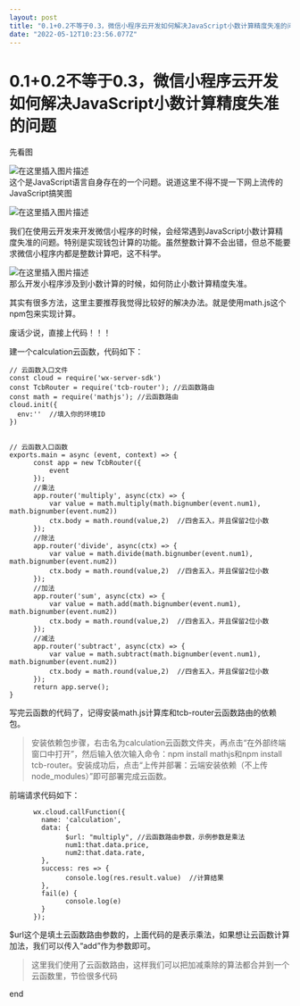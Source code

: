 ```yaml
---
layout: post
title: "0.1+0.2不等于0.3，微信小程序云开发如何解决JavaScript小数计算精度失准的问题"
date: "2022-05-12T10:23:56.077Z"
---
```

0.1+0.2不等于0.3，微信小程序云开发如何解决JavaScript小数计算精度失准的问题
===============================================

先看图

![在这里插入图片描述](https://img-blog.csdnimg.cn/8cddd71364684e229ee3adf1952fa6e3.png#pic_center)  
这个是JavaScript语言自身存在的一个问题。说道这里不得不提一下网上流传的JavaScript搞笑图

![在这里插入图片描述](https://img-blog.csdnimg.cn/d076aa2f3a4249fba74a3675fa195271.png#pic_center)

我们在使用云开发来开发微信小程序的时候，会经常遇到JavaScript小数计算精度失准的问题。特别是实现钱包计算的功能。虽然整数计算不会出错，但总不能要求微信小程序内都是整数计算吧，这不科学。

![在这里插入图片描述](https://img-blog.csdnimg.cn/2a87ba8e5528430f8adfa326d3b7cdeb.webp#pic_center)  
那么开发小程序涉及到小数计算的时候，如何防止小数计算精度失准。

其实有很多方法，这里主要推荐我觉得比较好的解决办法。就是使用math.js这个npm包来实现计算。

废话少说，直接上代码！！！

建一个calculation云函数，代码如下：

    // 云函数入口文件
    const cloud = require('wx-server-sdk')
    const TcbRouter = require('tcb-router'); //云函数路由
    const math = require('mathjs'); //云函数路由
    cloud.init({
      env:''  //填入你的环境ID
    })
    
    
    // 云函数入口函数
    exports.main = async (event, context) => {
          const app = new TcbRouter({
              event
          });
          //乘法
          app.router('multiply', async(ctx) => {
              var value = math.multiply(math.bignumber(event.num1), math.bignumber(event.num2))
              ctx.body = math.round(value,2)  //四舍五入，并且保留2位小数
          });
          //除法
          app.router('divide', async(ctx) => {
              var value = math.divide(math.bignumber(event.num1), math.bignumber(event.num2))
              ctx.body = math.round(value,2)  //四舍五入，并且保留2位小数
          });
          //加法
          app.router('sum', async(ctx) => {
              var value = math.add(math.bignumber(event.num1), math.bignumber(event.num2))
              ctx.body = math.round(value,2)  //四舍五入，并且保留2位小数
          });
          //减法
          app.router('subtract', async(ctx) => {
              var value = math.subtract(math.bignumber(event.num1), math.bignumber(event.num2))
              ctx.body = math.round(value,2)  //四舍五入，并且保留2位小数
          });
          return app.serve();
    }
    

写完云函数的代码了，记得安装math.js计算库和tcb-router云函数路由的依赖包。

> 安装依赖包步骤，右击名为calculation云函数文件夹，再点击“在外部终端窗口中打开”，然后输入依次输入命令：npm install mathjs和npm install tcb-router。安装成功后，点击“上传并部署：云端安装依赖（不上传node\_modules）”即可部署完成云函数。

前端请求代码如下：

          wx.cloud.callFunction({
            name: 'calculation',
            data: {
                  $url: "multiply", //云函数路由参数，示例参数是乘法
                  num1:that.data.price,
                  num2:that.data.rate,
            },
            success: res => {
                  console.log(res.result.value)  //计算结果
            },
            fail(e) {
                  console.log(e)
            }
          });
    

$url这个是填土云函数路由参数的，上面代码的是表示乘法，如果想让云函数计算加法，我们可以传入“add”作为参数即可。

> 这里我们使用了云函数路由，这样我们可以把加减乘除的算法都合并到一个云函数里，节俭很多代码

end
